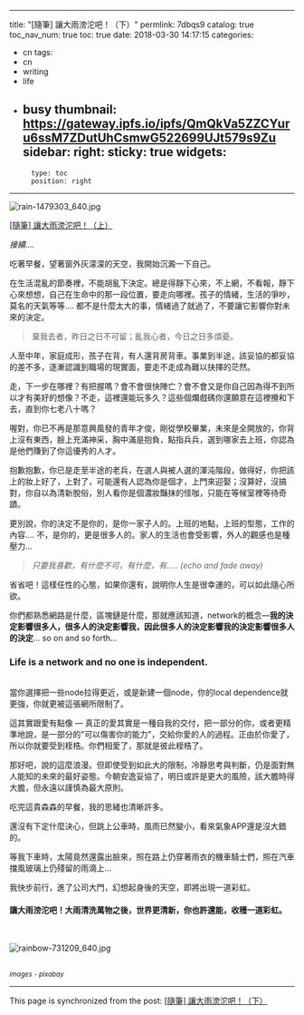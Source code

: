 
---
title: "[隨筆] 讓大雨滂沱吧！（下）"
permlink: 7dbqs9
catalog: true
toc_nav_num: true
toc: true
date: 2018-03-30 14:17:15
categories:
- cn
tags:
- cn
- writing
- life
- busy
thumbnail: https://gateway.ipfs.io/ipfs/QmQkVa5ZZCYuru6ssM7ZDutUhCsmwG522699UJt579s9Zu
sidebar:
    right:
        sticky: true
widgets:
    -
        type: toc
        position: right
---


![rain-1479303_640.jpg](https://gateway.ipfs.io/ipfs/QmQkVa5ZZCYuru6ssM7ZDutUhCsmwG522699UJt579s9Zu)

[[隨筆] 讓大雨滂沱吧！（上）](https://busy.org/@deanliu/2jz9yf)

*接續....*

吃著早餐，望著窗外灰濛濛的天空，我開始沉澱一下自己。

在生活混亂的節奏裡，不能胡亂下決定。總是得靜下心來，不上網，不看報，靜下心來想想，自己在生命中的那一段位置，要走向哪裡。孩子的情緒，生活的爭吵，莫名的天氣等等.... 都不是什麼太大的事，情緒過了就過了，不要讓它影響你對未來的決定。

>棄我去者，昨日之日不可留；亂我心者，今日之日多煩憂。

人至中年，家庭成形，孩子在背，有人還背房背車。事業到半途，該妥協的都妥協的差不多，逐漸認識到職場的現實面，要走不走成為難以抉擇的茫然。

走，下一步在哪裡？有把握嗎？會不會很快陣亡？會不會又是你自己因為得不到所以才有美好的想像？不走，這裡還能玩多久？這些個爛戲碼你還願意在這裡攪和下去，直到你七老八十嗎？

喔對，你已不再是那意興風發的青年才俊，剛從學校畢業，未來是全開放的，你背上沒有東西，臉上充滿神采，胸中滿是抱負，點指兵兵，選到哪家去上班，你認為是他們賺到了你這優秀的人才。

抱歉抱歉，你已是走至半途的老兵，在選人與被人選的渾沌階段，做得好，你把該上的妝上好了，上對了，可能還有人認為你是個才，上門來迎娶；沒算好，沒搞對，你自以為清新脫俗，別人看你是個濃妝豔抹的怪咖，只能在等候室裡等待奇蹟。

更別說，你的決定不是你的，是你一家子人的。上班的地點，上班的型態，工作的內容.... 不，是你的，更是很多人的。家人的生活也會受影響，外人的觀感也是種壓力...

>*只要我喜歡，有什麼不可，有什麼，有..... (echo and fade away)*

省省吧！這樣任性的心態，如果你還有，說明你人生是很幸運的，可以如此隨心所欲。

你們都熟悉網路是什麼，區塊鏈是什麼，那就應該知道，network的概念—**我的決定影響很多人，很多人的決定影響我，因此很多人的決定影響我的決定影響很多人的決定**... so on and so forth...

### Life is a network and no one is independent.

<br>當你選擇把一些node拉得更近，或是新建一個node，你的local dependence就更強，你就更被這張網所限制了。

這其實跟愛有點像 — 真正的愛其實是一種自我的交付，把一部分的你，或者更精準地說，是一部分的"可以傷害你的能力"，交給你愛的人的過程。正由於你愛了，所以你就要受到桎梏。你們相愛了，那就是彼此桎梏了。

那好吧，說的這麼浪漫。但即使受到如此大的限制，冷靜思考與判斷，仍是面對無人能知的未來的最好姿態。今朝安逸妥協了，明日或許是更大的風險，該大膽時得大膽，但永遠以謹慎為最大原則。

吃完這貴森森的早餐，我的思緒也清晰許多。

還沒有下定什麼決心，但跳上公車時，風雨已然變小，看來氣象APP還是沒大錯的。

等我下車時，太陽竟然還露出臉來，照在路上仍穿著雨衣的機車騎士們，照在汽車擋風玻璃上仍殘留的雨滴上...

我快步前行，進了公司大門，幻想起身後的天空，即將出現一道彩虹。
<br>
#### 讓大雨滂沱吧！大雨清洗萬物之後，世界更清新，你也許還能，收穫一道彩虹。
<br>

![rainbow-731209_640.jpg](https://gateway.ipfs.io/ipfs/QmUP2tThrxpRKtu1qeP78kUSELHtWNpdfJNxVkWX8XHKS4)

<br><sub>*images - pixabay*</sub>

- - -

This page is synchronized from the post: [[隨筆] 讓大雨滂沱吧！（下）](https://steemit.com/@deanliu/7dbqs9)
